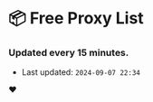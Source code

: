 # :package: Free Proxy List
### Updated every 15 minutes.

- Last updated: `2024-09-07 22:34`

:heart:
